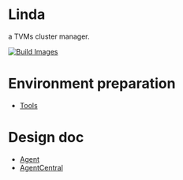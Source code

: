# Linda

a TVMs cluster manager.


[![Build Images](https://github.com/lukaproject/Linda/actions/workflows/build-images.yml/badge.svg)](https://github.com/lukaproject/Linda/actions/workflows/build-images.yml)

# Environment preparation

- [Tools](tools/tools.md)

# Design doc

- [Agent](agent/doc/overview.md)
- [AgentCentral](services/agentcentral/doc/overview.md)